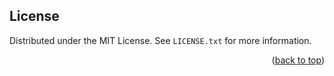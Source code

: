 <!-- LICENSE -->
## License

Distributed under the MIT License. See `LICENSE.txt` for more information.

<p align="right">(<a href="#top">back to top</a>)</p>
